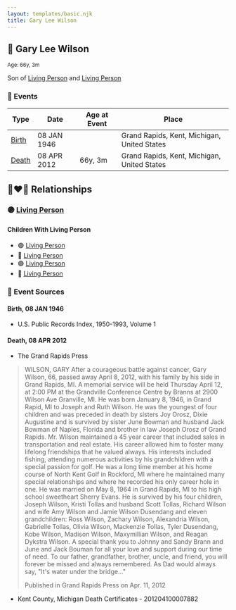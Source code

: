 ```yaml
---
layout: templates/basic.njk
title: Gary Lee Wilson
---
```

## 🔵 Gary Lee Wilson
<small>Age: 66y, 3m</small>

Son of [Living Person](/people/3/35616804) and [Living Person](/people/7/72945090)

### 📆 Events

Type | Date | Age at Event | Place
------ | ------ | ------ | ------
[Birth](#event-event-2) | 08 JAN 1946 |  | Grand Rapids, Kent, Michigan, United States
[Death](#event-event-3) | 08 APR 2012 | 66y, 3m | Grand Rapids, Kent, Michigan, United States

## 👩‍❤️‍👨 Relationships

### 🟣 [Living Person](/people/5/5965529)

#### Children With Living Person
* 🟣 [Living Person](/people/1/18405039)
* 🔵 [Living Person](/people/3/35196216)
* 🟣 [Living Person](/people/4/44346188)
* 🔵 [Living Person](/people/4/45662906)
### 📰 Event Sources

#### <a id="event-event-2"></a> Birth, 08 JAN 1946
* U.S. Public Records Index, 1950-1993, Volume 1

#### <a id="event-event-3"></a> Death, 08 APR 2012
* The Grand Rapids Press
>   
  > WILSON, GARY After a courageous battle against cancer, Gary Wilson, 66, passed away April 8, 2012, with his family by his side in Grand Rapids, MI. A memorial service will be held Thursday April 12, at 2:00 PM at the Grandville Conference Centre by Branns at 2900 Wilson Ave Granville, MI. He was born January 8, 1946, in Grand Rapid, MI to Joseph and Ruth Wilson. He was the youngest of four children and was preceded in death by sisters Joy Orosz, Dixie Augustine and is survived by sister June Bowman and husband Jack Bowman of Naples, Florida and brother in law Joseph Orosz of Grand Rapids. Mr. Wilson maintained a 45 year career that included sales in transportation and real estate. His career allowed him to foster many lifelong friendships that he valued always. His interests included fishing, attending numerous activities by his grandchildren with a special passion for golf. He was a long time member at his home course of North Kent Golf in Rockford, MI where he maintained many special relationships and where he recorded his only career hole in one. He was married on May 8, 1964 in Grand Rapids, MI to his high school sweetheart Sherry Evans. He is survived by his four children, Joseph Wilson, Kristi Tollas and husband Scott Tollas, Richard Wilson and wife Amy Wilson and Jamie Wilson Dusendang and eleven grandchildren: Ross Wilson, Zachary Wilson, Alexandria Wilson, Gabrielle Tollas, Olivia Wilson, Mackenzie Tollas, Tyler Dusendang, Kobe Wilson, Madison Wilson, Maxymillian Wilson, and Reagan Dykstra Wilson. A special thank you to Johnny and Sandy Brann and June and Jack Bouman for all your love and support during our time of need. To our father, grandfather, brother, uncle, and friend, you will forever be missed and always remembered. As Dad would always say, "It's water under the bridge..."  
  >   
  > Published in Grand Rapids Press on Apr. 11, 2012
* Kent County, Michigan Death Certificates  - 201204100007882